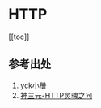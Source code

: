 # HTTP

[[toc]]

## 参考出处

1. [yck小册](https://juejin.im/book/5bdc715fe51d454e755f75ef/section/5bdc72abe51d45051c44add3)
2. [神三元-HTTP灵魂之问](https://juejin.im/post/5e76bd516fb9a07cce750746)

